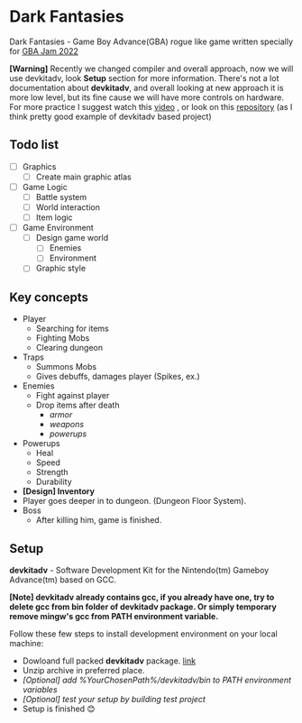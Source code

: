 # Dark Fantasies
Dark Fantasies - Game Boy Advance(GBA) rogue like game written specially for [GBA Jam 2022](https://itch.io/jam/gbajam22)


**[Warning]** Recently we changed compiler and overall approach, now we will use devkitadv, look **Setup** section for more information.
There's not a lot documentation about **devkitadv**, and overall looking at new approach it is more low level, but its fine cause we will have more controls on hardware. For more practice I suggest watch this [video](https://www.youtube.com/watch?v=6ecgELrwAnQ&t=387s) , or look on this [repository](https://github.com/3DSage/GBA_Mode_5_Starter) (as I think pretty good example of devkitadv based project)

## Todo list
- [ ] Graphics
    - [ ] Create main graphic atlas
- [ ] Game Logic
    - [ ] Battle system
    - [ ] World interaction
    - [ ] Item logic
- [ ] Game Environment
    - [ ] Design game world
        - [ ] Enemies
        - [ ] Environment
    - [ ] Graphic style

## Key concepts
- Player
    - Searching for items
    - Fighting Mobs
    - Clearing dungeon
- Traps
    - Summons Mobs
    - Gives debuffs, damages player (Spikes, ex.)
- Enemies
    - Fight against player
    - Drop items after death
        - *armor*
        - *weapons*
        - *powerups*
- Powerups
    - Heal
    - Speed
    - Strength
    - Durability
- **[Design] Inventory**
- Player goes deeper in to dungeon. (Dungeon Floor System).
- Boss
    - After killing him, game is finished.

## Setup

**devkitadv** - Software Development Kit for the Nintendo(tm) Gameboy Advance(tm) based on GCC.

**[Note] devkitadv already contains gcc, if you already have one, try to delete gcc from bin folder of devkitadv package. Or simply temporary remove mingw's gcc from PATH environment variable.**

Follow these few steps to install development environment on your local machine:
- Dowloand full packed **devkitadv** package. [link](https://drive.google.com/file/d/1e5EfY6YxEkvzd7Fgp4rJgkPiA7NVlmBN/view?usp=sharing)
- Unzip archive in preferred place.
- *[Optional] add %YourChosenPath%/devkitadv/bin to PATH environment variables*
- *[Optional] test your setup by building test project*
- Setup is finished 😊
